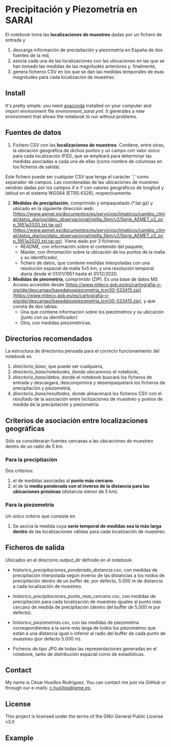 # Precipitación y Piezometría en SARAI

El notebook toma las **localizaciones de muestreo** dadas por un fichero de entrada y 

1. descarga información de precipitación y piezometría en España de dos fuentes de la red,
2. asocia cada una de las localizaciones con las ubicaciones en las que se han tomado las medidas de las magnitudes anteriores y, finalmente,
3. genera ficheros CSV en los que se dan las medidas temporales de esas magnitudes para cada localización de muestreo.


## Install
It's pretty simple: you need [anaconda](https://www.anaconda.com/) installed on your computer and import environment file *environment_sarai.yml*. It generates a new environment that allows the notebook to run without problems.


## Fuentes de datos

1. Fichero CSV con las **localizaciones de muestreo**. Contiene, entre otras, la ubicación geográfica de dichos puntos y un campo con valor único para cada localización (FID), que se empleará para determinar las medidas asociadas a cada una de ellas (como nombre de columnas en los ficheros de salida).

Este fichero puede ser cualquier CSV que tenga el carácter ';' como separador de campos. Las coordenadas de las ubicaciones de muestreo vendrán dadas por los campos *X* e *Y* con valores geográficos de longitud y latitud en el sistema WGS64 (ETRS:4326), respectivamente.

2. **Medidas de precipitación**, comprimido y empaquetado (*.tar.gz) y ubicado en la siguiente dirección web:[https://www.aemet.es/documentos/es/serviciosclimaticos/cambio_climat/datos_diarios/dato_observacional/rejilla_5km/v2/Serie_AEMET_v2_pcp_1951a2020_txt.tar.gz](https://www.aemet.es/documentos/es/serviciosclimaticos/cambio_climat/datos_diarios/dato_observacional/rejilla_5km/v2/Serie_AEMET_v2_pcp_1951a2020_txt.tar.gz). Viene dado por 3 ficheros:
   - README, con información sobre el contenido del paquete,
   - Master, con ifnromación sobre la ubicación de los puntos de la malla y su identificador,
   - fichero de datos, que contiene medidas interpoladas con una resolución espacial de malla 5x5 km, y una resolución temporal diaria desde el 01/01/1951 hasta el 31/12/2020.
3. **Medidas de pieometría**, comprimido (ZIP). Es una base de datos MS Access accesible desde [https://www.miteco.gob.es/es/cartografia-y-sig/ide/descargas/basedatospiezometria_tcm30-533415.zip](https://www.miteco.gob.es/es/cartografia-y-sig/ide/descargas/basedatospiezometria_tcm30-533415.zip), y que consta de dos tablas:
   - Una que contiene informacion sobre los piezómetros y su ubicación (junto con su identificador)
   - Otra, con medidas piezométricas.

## Directorios recomendados

La estructura de directorios pensada para el correcto funcionamiento del notebook es

1. *directorio_base*, que puede ser cualquiera,
2. *directorio_base/notebooks*, donde ubicaremos el notebook,
3. *directorio_base/datos*, donde el notebook buscará los ficheros de entrada y descargará, descomprimirá y desempaquetará los ficheros de precipitación y piezometría,
4. *directorio_base/resultados*, donde almacenará los ficheros CSV con el resultado de la asociación entre loclizaciones de muestreo y puntos de medida de la precipitación y piezometría.

## Criterios de asociación entre localizaciones geográficas

Sólo se considerarán fuentes cercanas a las ubicaciones de muestreo dentro de un radio de 5 km.

### Para la precipitación

Dos criterios:

1. el de medidas asociadas al **punto más cercano**.
2. el de la **media ponderada con el inverso de la distancia para las ubicaciones próximas** (distancia menor de 5 km).


### Para la piezometría

Un único criterio que consiste en

1. Se asocia la medida cuya **serie temporal de medidas sea la más larga dentro** de las localizaciones válidas para cada localización de muestreo.

## Ficheros de salida

Ubicados en el directorio *output_dir* definido en el notebook.

- *historico_precipitaciones_ponderado_distancia.csv*, con medidas de precipitación interpolada según inverso de las distancias a los nodos de precipitación dentro de un buffer de, por defecto, 5.000 m de distancia a cada localización de muestreo.

- *historico_precipitaciones_punto_mas_cercano.csv*, con medidas de precipitación para cada localización de muestreo iguales al punto más cercano de medida de precipitación (dentro del buffer de 5.000 m por defecto).

- *historico_piezometrias.csv*, con las medidas de piezometría correspondientes a la serie más larga de todos los piezometros que están a una distancia igual o inferior al radio del buffer de cada punto de muestreo (por defecto 5.000 m).

- Ficheros de tipo JPG de todas las representaciones generadas en el notebook, tanto de distribución espacial como de estadísticas.

## Contact

My name is César Husillos Rodríguez. You can contact me just via GitHub or through our e-mails: c.husillos@igme.es.

## License

This project is licensed under the terms of the GNU General Public License v3.0

## Example


